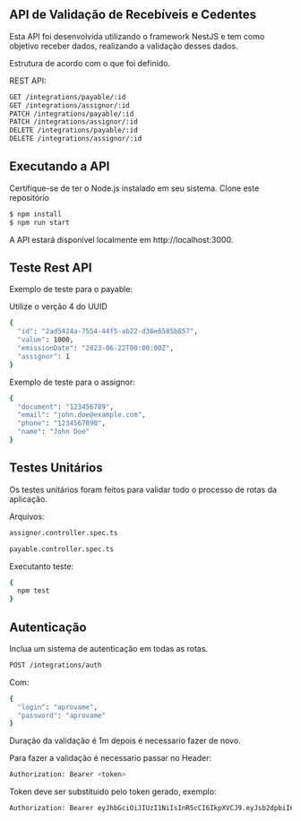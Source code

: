 ## API de Validação de Recebíveis e Cedentes

Esta API foi desenvolvida utilizando o framework NestJS e tem como objetivo receber dados, realizando a validação desses dados.

Estrutura de acordo com o que foi definido.

REST API:

```bash
GET /integrations/payable/:id
GET /integrations/assignor/:id
PATCH /integrations/payable/:id
PATCH /integrations/assignor/:id
DELETE /integrations/payable/:id
DELETE /integrations/assignor/:id
```

## Executando a API

Certifique-se de ter o Node.js instalado em seu sistema.
Clone este repositório

```bash
$ npm install
$ npm run start
```

A API estará disponível localmente em http://localhost:3000.

## Teste Rest API

Exemplo de teste para o payable:

Utilize o verção 4 do UUID

```bash
{
  "id": "2ad5424a-7554-44f5-ab22-d38e6585b857",
  "value": 1000,
  "emissionDate": "2023-06-22T00:00:00Z",
  "assignor": 1
}
```

Exemplo de teste para o assignor:

```bash
{
  "document": "123456789",
  "email": "john.doe@example.com",
  "phone": "1234567890",
  "name": "John Doe"
}
```

## Testes Unitários

Os testes unitários foram feitos para validar todo o processo de rotas da aplicação.

Arquivos:

```bash
assignor.controller.spec.ts

payable.controller.spec.ts
```

Executanto teste:

```bash
{
  npm test
}
```

## Autenticação

Inclua um sistema de autenticação em todas as rotas.

```bash
POST /integrations/auth
```

Com:

```bash
{
  "login": "aprovame",
  "password": "aprovame"
}

```

Duração da validação é 1m depois é necessario fazer de novo.

Para fazer a validação é necessario passar no Header:

```bash
Authorization: Bearer <token>
```

Token deve ser substituido pelo token gerado, exemplo:

```bash
Authorization: Bearer eyJhbGciOiJIUzI1NiIsInR5cCI6IkpXVCJ9.eyJsb2dpbiI6ImFwcm92YW1lIiwiaWF0IjoxNjg3NTMyMDQ2LCJleHAiOjE2ODc1MzIxMDZ9.MjTn-kmiOygd7HkfKPnZnylh_swuImeoDCUoIvpK7lo
```
